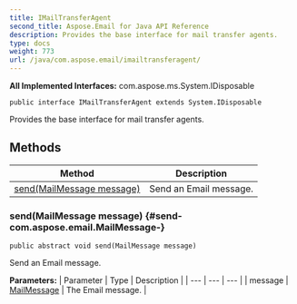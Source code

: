 ```yaml
---
title: IMailTransferAgent
second_title: Aspose.Email for Java API Reference
description: Provides the base interface for mail transfer agents.
type: docs
weight: 773
url: /java/com.aspose.email/imailtransferagent/
---
```


**All Implemented Interfaces:**
com.aspose.ms.System.IDisposable
```
public interface IMailTransferAgent extends System.IDisposable
```

Provides the base interface for mail transfer agents.
## Methods

| Method | Description |
| --- | --- |
| [send(MailMessage message)](#send-com.aspose.email.MailMessage-) | Send an Email message. |
### send(MailMessage message) {#send-com.aspose.email.MailMessage-}
```
public abstract void send(MailMessage message)
```


Send an Email message.

**Parameters:**
| Parameter | Type | Description |
| --- | --- | --- |
| message | [MailMessage](../../com.aspose.email/mailmessage) | The Email message. |

